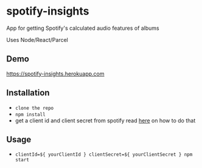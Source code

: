 # spotify-insights

App for getting Spotify's calculated audio features of albums

Uses Node/React/Parcel

## Demo

https://spotify-insights.herokuapp.com

## Installation
* `clone the repo`
* `npm install`
* get a client id and client secret from spotify read [here](https://developer.spotify.com/documentation/general/guides/authorization-guide/) on how to do that

## Usage

* `clientId=${ yourClientId } clientSecret=${ yourClientSecret } npm start`
